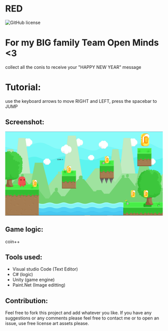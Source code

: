 # RED
![GitHub license](https://img.shields.io/github/license/hero3131/RED.svg)

# For my BIG family Team Open Minds <3
collect all the conis to receive your "HAPPY NEW YEAR" message

# Tutorial:
use the keyboard arrows to move RIGHT and LEFT, press the spacebar to JUMP

## Screenshot:
<img src="screenshot\RED screenshot.png" />

## Game logic:
coin++

## Tools used:
* Visual studio Code (Text Editor)
* C# (logic)
* Unity (game engine)
* Paint.Net (Image editting)

## Contribution:
Feel free to fork this project and add whatever you like.
If you have any suggestions or any comments please feel free to contact me or to open an issue, use free license art assets please.

